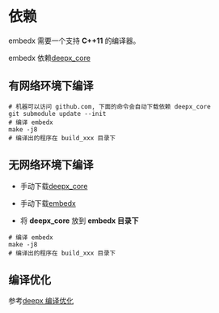 # 依赖

embedx 需要一个支持 **C++11** 的编译器。

embedx 依赖[deepx_core](https://github.com/Tencent/deepx_core)

## 有网络环境下编译

```shell
# 机器可以访问 github.com, 下面的命令会自动下载依赖 deepx_core
git submodule update --init
# 编译 embedx
make -j8
# 编译出的程序在 build_xxx 目录下
```

## 无网络环境下编译

- 手动下载[deepx_core](https://github.com/Tencent/deepx_core)

- 手动下载[embedx](https://github.com/Tencent/embedx)

- 将 **deepx_core** 放到 **embedx 目录下**

```shell
# 编译 embedx
make -j8
# 编译出的程序在 build_xxx 目录下
```

## 编译优化

参考[deepx 编译优化](https://github.com/Tencent/deepx_core/blob/master/doc/compilation.md)
